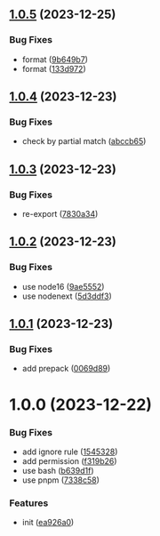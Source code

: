 ## [1.0.5](https://github.com/makotot/eslint-plugin-config-itself/compare/v1.0.4...v1.0.5) (2023-12-25)


### Bug Fixes

* format ([9b649b7](https://github.com/makotot/eslint-plugin-config-itself/commit/9b649b7a6d7826cfc5ccc85232f2f3a4c20c4d7f))
* format ([133d972](https://github.com/makotot/eslint-plugin-config-itself/commit/133d972e92a9c092dc197877e39bc046cc5c6179))

## [1.0.4](https://github.com/makotot/eslint-plugin-config-itself/compare/v1.0.3...v1.0.4) (2023-12-23)


### Bug Fixes

* check by partial match ([abccb65](https://github.com/makotot/eslint-plugin-config-itself/commit/abccb65ab94dd8752901a03ab1dda60916756631))

## [1.0.3](https://github.com/makotot/eslint-plugin-config-itself/compare/v1.0.2...v1.0.3) (2023-12-23)


### Bug Fixes

* re-export ([7830a34](https://github.com/makotot/eslint-plugin-config-itself/commit/7830a34ed31999b1ff45cf14f4f74a3a6f1668e9))

## [1.0.2](https://github.com/makotot/eslint-plugin-config-itself/compare/v1.0.1...v1.0.2) (2023-12-23)


### Bug Fixes

* use node16 ([9ae5552](https://github.com/makotot/eslint-plugin-config-itself/commit/9ae5552264fd9e325dcdd15116b16534d4da8a61))
* use nodenext ([5d3ddf3](https://github.com/makotot/eslint-plugin-config-itself/commit/5d3ddf331640b130e03d1339568680487a0bed6a))

## [1.0.1](https://github.com/makotot/eslint-plugin-config-itself/compare/v1.0.0...v1.0.1) (2023-12-23)


### Bug Fixes

* add prepack ([0069d89](https://github.com/makotot/eslint-plugin-config-itself/commit/0069d896f47091e7250ab85763a18f60d398a383))

# 1.0.0 (2023-12-22)


### Bug Fixes

* add ignore rule ([1545328](https://github.com/makotot/eslint-plugin-config-itself/commit/15453289107bc3688530a66902a9ea3ec17c1719))
* add permission ([f319b26](https://github.com/makotot/eslint-plugin-config-itself/commit/f319b264c1df8044d99a3dcccdc596385f74c257))
* use bash ([b639d1f](https://github.com/makotot/eslint-plugin-config-itself/commit/b639d1f9dafd222a4432fd406fe40241ca717333))
* use pnpm ([7338c58](https://github.com/makotot/eslint-plugin-config-itself/commit/7338c5844530f90971ed30cd786fc119bfd95343))


### Features

* init ([ea926a0](https://github.com/makotot/eslint-plugin-config-itself/commit/ea926a054abd1084cb4614ff76325f49f2de582d))
